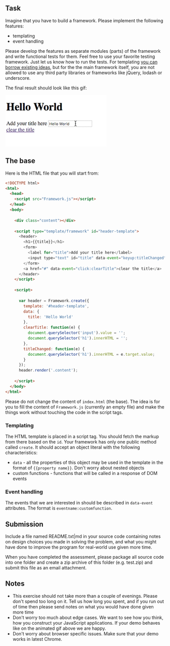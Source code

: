 ## Task

Imagine that you have to build a framework. Please implement the following features:

* templating
* event handling

Please develop the features as separate modules (parts) of the framework and write functional tests for them. Feel free to use your favorite testing framework. Just let us know how to run the tests. For templating [you can borrow existing ideas](http://ejohn.org/blog/javascript-micro-templating), but for the the main framework itself, you are not allowed to use any third party libraries or frameworks like jQuery, lodash or underscore.

The final result should look like this gif:

![Framework](framework.gif)

## The base

Here is the HTML file that you will start from:

```html
<!DOCTYPE html>
<html>
  <head>
    <script src="Framework.js"></script>
  </head>
  <body>

    <div class="content"></div>

    <script type="template/framework" id="header-template">
      <header>
        <h1>{{title}}</h1>
        <form>
          <label for="title">Add your title here</label>
          <input type="text" id="title" data-event="keyup:titleChanged" value="{{title}}" />
        </form>
        <a href="#" data-event="click:clearTitle">clear the title</a>
      </header>
    </script>

    <script>
      
      var header = Framework.create({
        template: '#header-template',
        data: {
          title: 'Hello World'
        },
        clearTitle: function(e) {
          document.querySelector('input').value = '';
          document.querySelector('h1').innerHTML = '';
        },
        titleChanged: function(e) {
          document.querySelector('h1').innerHTML = e.target.value;
        }
      });
      header.render('.content');

    </script>
  </body>
</html>
```

Please do not change the content of `index.html` (the base). The idea is for you to fill the content of `Framework.js` (currently an empty file) and make the things work without touching the code in the script tags.

### Templating

The HTML template is placed in a script tag. You should fetch the markup from there based on the `id`. Your framework has only one public method called `create`. It should accept an object literal with the following characteristics:

* `data` - all the properties of this object may be used in the template in the format of `{{property name}}`. Don't worry about nested objects
* custom functions - functions that will be called in a response of DOM events

### Event handling

The events that we are interested in should be described in `data-event` attributes. The format is `eventname:customfunction`. 

## Submission

Include a file named README.txt|md in your source code containing notes on design choices you made in solving the problem, and what you might have done to improve the program for real-world use given more time.

When you have completed the assessment, please package all source code into one folder and create a zip archive of this folder (e.g. test.zip) and submit this file as an email attachment.


## Notes

* This exercise should not take more than a couple of evenings. Please don't spend too long on it. Tell us how long you spent, and if you run out of time then please send notes on what you would have done given more time
* Don't worry too much about edge cases. We want to see how you think, how you construct your JavaScript applications. If your demo behaves like on the animated gif above we are happy.
* Don't worry about browser specific issues. Make sure that your demo works in latest Chrome.

